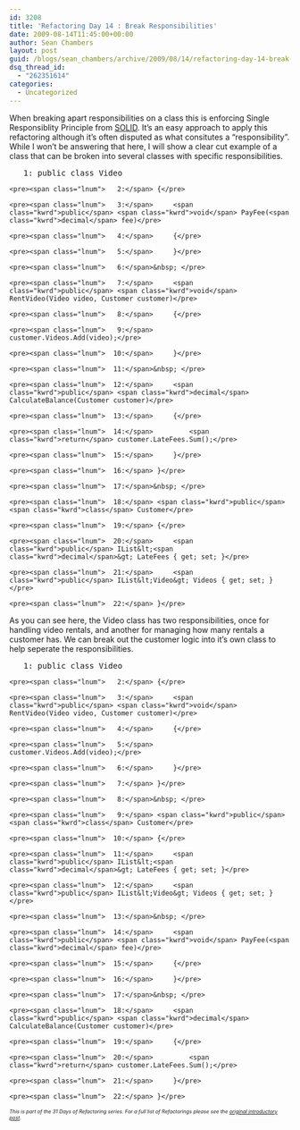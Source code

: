 ```yaml
---
id: 3208
title: 'Refactoring Day 14 : Break Responsibilities'
date: 2009-08-14T11:45:00+00:00
author: Sean Chambers
layout: post
guid: /blogs/sean_chambers/archive/2009/08/14/refactoring-day-14-break-responsibilities.aspx
dsq_thread_id:
  - "262351614"
categories:
  - Uncategorized
---
```

When breaking apart responsibilities on a class this is enforcing Single Responsiblity Principle from <a href="/blogs/chad_myers/archive/2008/03/07/pablo-s-topic-of-the-month-march-solid-principles.aspx" target="_blank">SOLID</a>. It&rsquo;s an easy approach to apply this refactoring although it&rsquo;s often disputed as what consitutes a &ldquo;responsibility&rdquo;. While I won&rsquo;t be answering that here, I will show a clear cut example of a class that can be broken into several classes with specific responsibilities.

<div class="csharpcode-wrapper">
  <div class="csharpcode">
    <pre><span class="lnum">   1:</span> <span class="kwrd">public</span> <span class="kwrd">class</span> Video</pre>
    
    <pre><span class="lnum">   2:</span> {</pre>
    
    <pre><span class="lnum">   3:</span>     <span class="kwrd">public</span> <span class="kwrd">void</span> PayFee(<span class="kwrd">decimal</span> fee)</pre>
    
    <pre><span class="lnum">   4:</span>     {</pre>
    
    <pre><span class="lnum">   5:</span>     }</pre>
    
    <pre><span class="lnum">   6:</span>&nbsp; </pre>
    
    <pre><span class="lnum">   7:</span>     <span class="kwrd">public</span> <span class="kwrd">void</span> RentVideo(Video video, Customer customer)</pre>
    
    <pre><span class="lnum">   8:</span>     {</pre>
    
    <pre><span class="lnum">   9:</span>         customer.Videos.Add(video);</pre>
    
    <pre><span class="lnum">  10:</span>     }</pre>
    
    <pre><span class="lnum">  11:</span>&nbsp; </pre>
    
    <pre><span class="lnum">  12:</span>     <span class="kwrd">public</span> <span class="kwrd">decimal</span> CalculateBalance(Customer customer)</pre>
    
    <pre><span class="lnum">  13:</span>     {</pre>
    
    <pre><span class="lnum">  14:</span>         <span class="kwrd">return</span> customer.LateFees.Sum();</pre>
    
    <pre><span class="lnum">  15:</span>     }</pre>
    
    <pre><span class="lnum">  16:</span> }</pre>
    
    <pre><span class="lnum">  17:</span>&nbsp; </pre>
    
    <pre><span class="lnum">  18:</span> <span class="kwrd">public</span> <span class="kwrd">class</span> Customer</pre>
    
    <pre><span class="lnum">  19:</span> {</pre>
    
    <pre><span class="lnum">  20:</span>     <span class="kwrd">public</span> IList&lt;<span class="kwrd">decimal</span>&gt; LateFees { get; set; }</pre>
    
    <pre><span class="lnum">  21:</span>     <span class="kwrd">public</span> IList&lt;Video&gt; Videos { get; set; }</pre>
    
    <pre><span class="lnum">  22:</span> }</pre>
  </div>
</div>

As you can see here, the Video class has two responsibilities, once for handling video rentals, and another for managing how many rentals a customer has. We can break out the customer logic into it&rsquo;s own class to help seperate the responsibilities.

<div class="csharpcode-wrapper">
  <div class="csharpcode">
    <pre><span class="lnum">   1:</span> <span class="kwrd">public</span> <span class="kwrd">class</span> Video</pre>
    
    <pre><span class="lnum">   2:</span> {</pre>
    
    <pre><span class="lnum">   3:</span>     <span class="kwrd">public</span> <span class="kwrd">void</span> RentVideo(Video video, Customer customer)</pre>
    
    <pre><span class="lnum">   4:</span>     {</pre>
    
    <pre><span class="lnum">   5:</span>         customer.Videos.Add(video);</pre>
    
    <pre><span class="lnum">   6:</span>     }</pre>
    
    <pre><span class="lnum">   7:</span> }</pre>
    
    <pre><span class="lnum">   8:</span>&nbsp; </pre>
    
    <pre><span class="lnum">   9:</span> <span class="kwrd">public</span> <span class="kwrd">class</span> Customer</pre>
    
    <pre><span class="lnum">  10:</span> {</pre>
    
    <pre><span class="lnum">  11:</span>     <span class="kwrd">public</span> IList&lt;<span class="kwrd">decimal</span>&gt; LateFees { get; set; }</pre>
    
    <pre><span class="lnum">  12:</span>     <span class="kwrd">public</span> IList&lt;Video&gt; Videos { get; set; }</pre>
    
    <pre><span class="lnum">  13:</span>&nbsp; </pre>
    
    <pre><span class="lnum">  14:</span>     <span class="kwrd">public</span> <span class="kwrd">void</span> PayFee(<span class="kwrd">decimal</span> fee)</pre>
    
    <pre><span class="lnum">  15:</span>     {</pre>
    
    <pre><span class="lnum">  16:</span>     }</pre>
    
    <pre><span class="lnum">  17:</span>&nbsp; </pre>
    
    <pre><span class="lnum">  18:</span>     <span class="kwrd">public</span> <span class="kwrd">decimal</span> CalculateBalance(Customer customer)</pre>
    
    <pre><span class="lnum">  19:</span>     {</pre>
    
    <pre><span class="lnum">  20:</span>         <span class="kwrd">return</span> customer.LateFees.Sum();</pre>
    
    <pre><span class="lnum">  21:</span>     }</pre>
    
    <pre><span class="lnum">  22:</span> }</pre>
  </div>
</div>

_<span style="font-size: xx-small">This is part of the 31 Days of Refactoring series. For a full list of Refactorings please see the <a href="/blogs/sean_chambers/archive/2009/08/01/31-days-of-refactoring.aspx" target="_blank">original introductory post</a>.</span>_